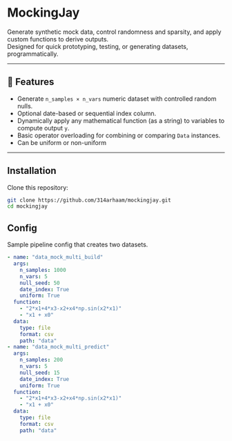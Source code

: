# MockingJay

Generate synthetic mock data, control randomness and sparsity, and apply custom functions to derive outputs.  
Designed for quick prototyping, testing, or generating datasets, programmatically.

---

## 🚀 Features

- Generate `n_samples × n_vars` numeric dataset with controlled random nulls.
- Optional date-based or sequential index column.
- Dynamically apply any mathematical function (as a string) to variables to compute output `y`.
- Basic operator overloading for combining or comparing `Data` instances.
- Can be uniform or non-uniform

---

## Installation

Clone this repository:

```bash
git clone https://github.com/314arhaam/mockingjay.git
cd mockingjay
```

## Config

Sample pipeline config that creates two datasets.

```yaml
- name: "data_mock_multi_build"
  args:
    n_samples: 1000
    n_vars: 5
    null_seed: 50
    date_index: True
    uniform: True
  function: 
    - "2*x1+4*x3-x2+x4*np.sin(x2*x1)"
    - "x1 + x0"
  data:
    type: file
    format: csv
    path: "data"
- name: "data_mock_multi_predict"
  args:
    n_samples: 200
    n_vars: 5
    null_seed: 15
    date_index: True
    uniform: True
  function: 
    - "2*x1+4*x3-x2+x4*np.sin(x2*x1)"
    - "x1 + x0"
  data:
    type: file
    format: csv
    path: "data"
```
